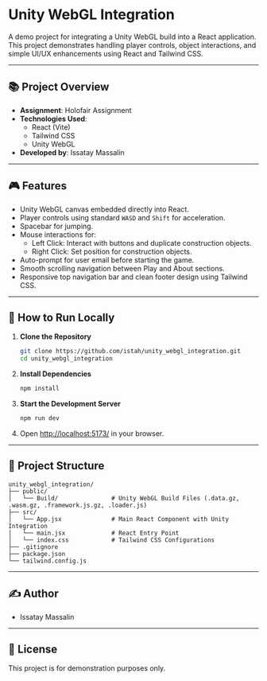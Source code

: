 # Unity WebGL Integration

A demo project for integrating a Unity WebGL build into a React application.  
This project demonstrates handling player controls, object interactions, and simple UI/UX enhancements using React and Tailwind CSS.

---

## 📚 Project Overview

- **Assignment**: Holofair Assignment
- **Technologies Used**:
  - React (Vite)
  - Tailwind CSS
  - Unity WebGL
- **Developed by**: Issatay Massalin

---

## 🎮 Features

- Unity WebGL canvas embedded directly into React.
- Player controls using standard `WASD` and `Shift` for acceleration.
- Spacebar for jumping.
- Mouse interactions for:
  - Left Click: Interact with buttons and duplicate construction objects.
  - Right Click: Set position for construction objects.
- Auto-prompt for user email before starting the game.
- Smooth scrolling navigation between Play and About sections.
- Responsive top navigation bar and clean footer design using Tailwind CSS.

---

## 🚀 How to Run Locally

1. **Clone the Repository**

   ```bash
   git clone https://github.com/istah/unity_webgl_integration.git
   cd unity_webgl_integration
   ```

2. **Install Dependencies**

   ```bash
   npm install
   ```

3. **Start the Development Server**

   ```bash
   npm run dev
   ```

4. Open [http://localhost:5173/](http://localhost:5173/) in your browser.

---

## 📂 Project Structure

```
unity_webgl_integration/
├── public/
│   └── Build/               # Unity WebGL Build Files (.data.gz, .wasm.gz, .framework.js.gz, .loader.js)
├── src/
│   └── App.jsx              # Main React Component with Unity Integration
│   └── main.jsx             # React Entry Point
│   └── index.css            # Tailwind CSS Configurations
├── .gitignore
├── package.json
└── tailwind.config.js
```

---

## ✍️ Author

- Issatay Massalin

---

## 📃 License

This project is for demonstration purposes only.
